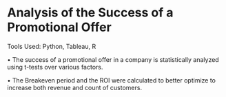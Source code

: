 # Analysis of the Success of a Promotional Offer

Tools Used: Python, Tableau, R

•	The success of a promotional offer in a company is statistically analyzed using t-tests over various factors.

•	The Breakeven period and the ROI were calculated to better optimize to increase both revenue and count of customers. 
